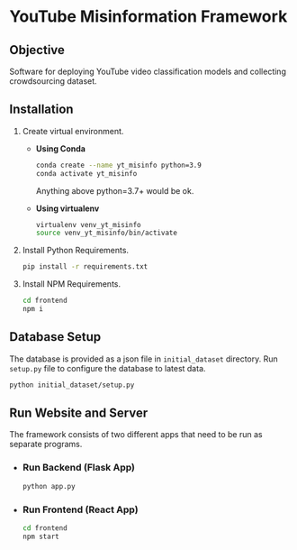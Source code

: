 # YouTube Misinformation Framework

## Objective

Software for deploying YouTube video classification models and collecting crowdsourcing dataset.

## Installation

1. Create virtual environment.
   - **Using Conda**

        ```sh
        conda create --name yt_misinfo python=3.9
        conda activate yt_misinfo
        ```

        Anything above python=3.7+ would be ok.
   - **Using virtualenv**

        ```sh
        virtualenv venv_yt_misinfo
        source venv_yt_misinfo/bin/activate
        ```

2. Install Python Requirements.

    ```sh
    pip install -r requirements.txt
    ```

3. Install NPM Requirements.

    ```sh
    cd frontend
    npm i
    ```

## Database Setup

The database is provided as a json file in `initial_dataset` directory. Run `setup.py` file to configure the database to latest data.

```sh
python initial_dataset/setup.py
```

## Run Website and Server

The framework consists of two different apps that need to be run as separate programs.

- ### Run Backend (Flask App)

    ```sh
    python app.py
    ```

- ### Run Frontend (React App)

    ```sh
    cd frontend
    npm start
    ```
